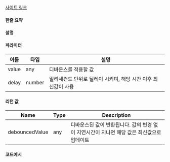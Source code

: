 [사이트 링크](https://usehooks.com/Template)

#### 한줄 요약

>
#### 설명 

> 
> 

#### 파라미터

| 이름    | 타입     | 설명                                  |
| ----- | ------ | ----------------------------------- |
| value | any    | 디바운스를 적용할 값                         |
| delay | number | 밀리세컨드 단위로 딜레이 시키며, 해당 시간 이후 최신값이 사용 |

#### 리턴 값

| Name           | Type | Description                                          |
| -------------- | ---- | ---------------------------------------------------- |
| debouncedValue | any  | 디바운스된 값이 반환됩니다. 값의 변경 없이 지연시간이 지나면  해당 값은 최신값으로 업데이트 |

#### 코드예시
```

```